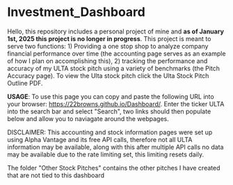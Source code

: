 # Investment_Dashboard
Hello, this repository includes a personal project of mine and **as of January 1st, 2025 this project is no longer in progress**.
This project is meant to serve two functions: 1) Providing a one stop shop to analyze company financial performance over time (the accounting page serves as an example of how I plan on accomplishing this), 2) tracking the performance and accuracy of my ULTA stock pitch using a variety of benchmarks (the Pitch Accuracy page). To view the Ulta stock pitch click the Ulta Stock Pitch Outline PDF.

**USAGE**:
To use this page you can copy and paste the following URL into your browser: https://22browns.github.io/Dashboard/. Enter the ticker ULTA into the search bar and select "Search", two links should then populate below and allow you to naviagate around the webpages.

DISCLAIMER: This accounting and stock information pages were set up using Alpha Vantage and its free API calls, therefore not all ULTA information may be available, along with this after multiple API calls no data may be available due to the rate limiting set, this limiting resets daily.

The folder "Other Stock Pitches" contains the other pitches I have created that are not tied to this dashboard
